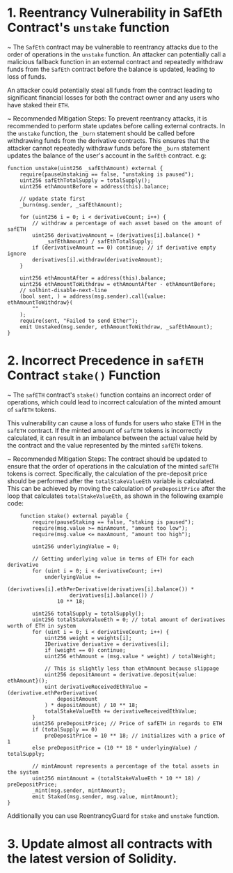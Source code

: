 # 1. Reentrancy Vulnerability in SafEth Contract's `unstake` function
~ The `SafEth` contract may be vulnerable to reentrancy attacks due to the order of operations in the `unstake` function. An attacker can potentially call a malicious fallback function in an external contract and repeatedly withdraw funds from the `SafEth` contract before the balance is updated, leading to loss of funds.

An attacker could potentially steal all funds from the contract leading to significant financial losses for both the contract owner and any users who have staked their `ETH`.

~ Recommended Mitigation Steps: To prevent reentrancy attacks, it is recommended to perform state updates before calling external contracts. In the `unstake` function, the `_burn` statement should be called before withdrawing funds from the derivative contracts. This ensures that the attacker cannot repeatedly withdraw funds before the `_burn` statement updates the balance of the user's account in the `SafEth` contract.
e.g:
```
function unstake(uint256 _safEthAmount) external {
    require(pauseUnstaking == false, "unstaking is paused");
    uint256 safEthTotalSupply = totalSupply();
    uint256 ethAmountBefore = address(this).balance;
    
    // update state first
    _burn(msg.sender, _safEthAmount);
    
    for (uint256 i = 0; i < derivativeCount; i++) {
        // withdraw a percentage of each asset based on the amount of safETH
        uint256 derivativeAmount = (derivatives[i].balance() *
            _safEthAmount) / safEthTotalSupply;
        if (derivativeAmount == 0) continue; // if derivative empty ignore
        derivatives[i].withdraw(derivativeAmount);
    }
    
    uint256 ethAmountAfter = address(this).balance;
    uint256 ethAmountToWithdraw = ethAmountAfter - ethAmountBefore;
    // solhint-disable-next-line
    (bool sent, ) = address(msg.sender).call{value: ethAmountToWithdraw}(
        ""
    );
    require(sent, "Failed to send Ether");
    emit Unstaked(msg.sender, ethAmountToWithdraw, _safEthAmount);
}
```
# 2. Incorrect Precedence in `safETH` Contract `stake()` Function

~ The `safETH` contract's `stake()` function contains an incorrect order of operations, which could lead to incorrect calculation of the minted amount of `safETH` tokens.

This vulnerability can cause a loss of funds for users who stake ETH in the `safETH` contract. If the minted amount of `safETH` tokens is incorrectly calculated, it can result in an imbalance between the actual value held by the contract and the value represented by the minted `safETH` tokens.

~ Recommended Mitigation Steps: The contract should be updated to ensure that the order of operations in the calculation of the minted `safETH` tokens is correct. Specifically, the calculation of the pre-deposit price should be performed after the `totalStakeValueEth` variable is calculated. This can be achieved by moving the calculation of `preDepositPrice` after the loop that calculates `totalStakeValueEth`, as shown in the following example code:
```
    function stake() external payable {
        require(pauseStaking == false, "staking is paused");
        require(msg.value >= minAmount, "amount too low");
        require(msg.value <= maxAmount, "amount too high");

        uint256 underlyingValue = 0;

        // Getting underlying value in terms of ETH for each derivative
        for (uint i = 0; i < derivativeCount; i++)
            underlyingValue +=
                (derivatives[i].ethPerDerivative(derivatives[i].balance()) *
                    derivatives[i].balance()) /
                10 ** 18;

        uint256 totalSupply = totalSupply();
        uint256 totalStakeValueEth = 0; // total amount of derivatives worth of ETH in system
        for (uint i = 0; i < derivativeCount; i++) {
            uint256 weight = weights[i];
            IDerivative derivative = derivatives[i];
            if (weight == 0) continue;
            uint256 ethAmount = (msg.value * weight) / totalWeight;

            // This is slightly less than ethAmount because slippage
            uint256 depositAmount = derivative.deposit{value: ethAmount}();
            uint derivativeReceivedEthValue = (derivative.ethPerDerivative(
                depositAmount
            ) * depositAmount) / 10 ** 18;
            totalStakeValueEth += derivativeReceivedEthValue;
        }
        uint256 preDepositPrice; // Price of safETH in regards to ETH
        if (totalSupply == 0)
            preDepositPrice = 10 ** 18; // initializes with a price of 1
        else preDepositPrice = (10 ** 18 * underlyingValue) / totalSupply;
        
        // mintAmount represents a percentage of the total assets in the system
        uint256 mintAmount = (totalStakeValueEth * 10 ** 18) / preDepositPrice;
        _mint(msg.sender, mintAmount);
        emit Staked(msg.sender, msg.value, mintAmount);
}
```
Additionally you can use ReentrancyGuard for `stake` and `unstake` function.

# 3. Update almost all contracts with the latest version of Solidity.